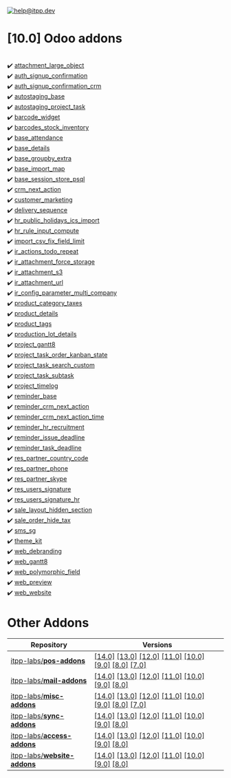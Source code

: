 [![help@itpp.dev](https://itpp.dev/images/infinity-readme.png)](mailto:help@itpp.dev)
# [10.0] Odoo addons

<br/>:heavy_check_mark: [attachment_large_object](https://apps.odoo.com/apps/modules/10.0/attachment_large_object/)
<br/>:heavy_check_mark: [auth_signup_confirmation](https://apps.odoo.com/apps/modules/10.0/auth_signup_confirmation/)
<br/>:heavy_check_mark: [auth_signup_confirmation_crm](https://apps.odoo.com/apps/modules/10.0/auth_signup_confirmation_crm/)
<br/>:heavy_check_mark: [autostaging_base](https://apps.odoo.com/apps/modules/10.0/autostaging_base/)
<br/>:heavy_check_mark: [autostaging_project_task](https://apps.odoo.com/apps/modules/10.0/autostaging_project_task/)
<br/>:heavy_check_mark: [barcode_widget](https://apps.odoo.com/apps/modules/10.0/barcode_widget/)
<br/>:heavy_check_mark: [barcodes_stock_inventory](https://apps.odoo.com/apps/modules/10.0/barcodes_stock_inventory/)
<br/>:heavy_check_mark: [base_attendance](https://apps.odoo.com/apps/modules/10.0/base_attendance/)
<br/>:heavy_check_mark: [base_details](https://apps.odoo.com/apps/modules/10.0/base_details/)
<br/>:heavy_check_mark: [base_groupby_extra](https://apps.odoo.com/apps/modules/10.0/base_groupby_extra/)
<br/>:heavy_check_mark: [base_import_map](https://apps.odoo.com/apps/modules/10.0/base_import_map/)
<br/>:heavy_check_mark: [base_session_store_psql](https://apps.odoo.com/apps/modules/10.0/base_session_store_psql/)
<br/>:heavy_check_mark: [crm_next_action](https://apps.odoo.com/apps/modules/10.0/crm_next_action/)
<br/>:heavy_check_mark: [customer_marketing](https://apps.odoo.com/apps/modules/10.0/customer_marketing/)
<br/>:heavy_check_mark: [delivery_sequence](https://apps.odoo.com/apps/modules/10.0/delivery_sequence/)
<br/>:heavy_check_mark: [hr_public_holidays_ics_import](https://apps.odoo.com/apps/modules/10.0/hr_public_holidays_ics_import/)
<br/>:heavy_check_mark: [hr_rule_input_compute](https://apps.odoo.com/apps/modules/10.0/hr_rule_input_compute/)
<br/>:heavy_check_mark: [import_csv_fix_field_limit](https://apps.odoo.com/apps/modules/10.0/import_csv_fix_field_limit/)
<br/>:heavy_check_mark: [ir_actions_todo_repeat](https://apps.odoo.com/apps/modules/10.0/ir_actions_todo_repeat/)
<br/>:heavy_check_mark: [ir_attachment_force_storage](https://apps.odoo.com/apps/modules/10.0/ir_attachment_force_storage/)
<br/>:heavy_check_mark: [ir_attachment_s3](https://apps.odoo.com/apps/modules/10.0/ir_attachment_s3/)
<br/>:heavy_check_mark: [ir_attachment_url](https://apps.odoo.com/apps/modules/10.0/ir_attachment_url/)
<br/>:heavy_check_mark: [ir_config_parameter_multi_company](https://apps.odoo.com/apps/modules/10.0/ir_config_parameter_multi_company/)
<br/>:heavy_check_mark: [product_category_taxes](https://apps.odoo.com/apps/modules/10.0/product_category_taxes/)
<br/>:heavy_check_mark: [product_details](https://apps.odoo.com/apps/modules/10.0/product_details/)
<br/>:heavy_check_mark: [product_tags](https://apps.odoo.com/apps/modules/10.0/product_tags/)
<br/>:heavy_check_mark: [production_lot_details](https://apps.odoo.com/apps/modules/10.0/production_lot_details/)
<br/>:heavy_check_mark: [project_gantt8](https://apps.odoo.com/apps/modules/10.0/project_gantt8/)
<br/>:heavy_check_mark: [project_task_order_kanban_state](https://apps.odoo.com/apps/modules/10.0/project_task_order_kanban_state/)
<br/>:heavy_check_mark: [project_task_search_custom](https://apps.odoo.com/apps/modules/10.0/project_task_search_custom/)
<br/>:heavy_check_mark: [project_task_subtask](https://apps.odoo.com/apps/modules/10.0/project_task_subtask/)
<br/>:heavy_check_mark: [project_timelog](https://apps.odoo.com/apps/modules/10.0/project_timelog/)
<br/>:heavy_check_mark: [reminder_base](https://apps.odoo.com/apps/modules/10.0/reminder_base/)
<br/>:heavy_check_mark: [reminder_crm_next_action](https://apps.odoo.com/apps/modules/10.0/reminder_crm_next_action/)
<br/>:heavy_check_mark: [reminder_crm_next_action_time](https://apps.odoo.com/apps/modules/10.0/reminder_crm_next_action_time/)
<br/>:heavy_check_mark: [reminder_hr_recruitment](https://apps.odoo.com/apps/modules/10.0/reminder_hr_recruitment/)
<br/>:heavy_check_mark: [reminder_issue_deadline](https://apps.odoo.com/apps/modules/10.0/reminder_issue_deadline/)
<br/>:heavy_check_mark: [reminder_task_deadline](https://apps.odoo.com/apps/modules/10.0/reminder_task_deadline/)
<br/>:heavy_check_mark: [res_partner_country_code](https://apps.odoo.com/apps/modules/10.0/res_partner_country_code/)
<br/>:heavy_check_mark: [res_partner_phone](https://apps.odoo.com/apps/modules/10.0/res_partner_phone/)
<br/>:heavy_check_mark: [res_partner_skype](https://apps.odoo.com/apps/modules/10.0/res_partner_skype/)
<br/>:heavy_check_mark: [res_users_signature](https://apps.odoo.com/apps/modules/10.0/res_users_signature/)
<br/>:heavy_check_mark: [res_users_signature_hr](https://apps.odoo.com/apps/modules/10.0/res_users_signature_hr/)
<br/>:heavy_check_mark: [sale_layout_hidden_section](https://apps.odoo.com/apps/modules/10.0/sale_layout_hidden_section/)
<br/>:heavy_check_mark: [sale_order_hide_tax](https://apps.odoo.com/apps/modules/10.0/sale_order_hide_tax/)
<br/>:heavy_check_mark: [sms_sg](https://apps.odoo.com/apps/modules/10.0/sms_sg/)
<br/>:heavy_check_mark: [theme_kit](https://apps.odoo.com/apps/modules/10.0/theme_kit/)
<br/>:heavy_check_mark: [web_debranding](https://apps.odoo.com/apps/modules/10.0/web_debranding/)
<br/>:heavy_check_mark: [web_gantt8](https://apps.odoo.com/apps/modules/10.0/web_gantt8/)
<br/>:heavy_check_mark: [web_polymorphic_field](https://apps.odoo.com/apps/modules/10.0/web_polymorphic_field/)
<br/>:heavy_check_mark: [web_preview](https://apps.odoo.com/apps/modules/10.0/web_preview/)
<br/>:heavy_check_mark: [web_website](https://apps.odoo.com/apps/modules/10.0/web_website/)

Other Addons
============

| Repository | Versions |
|------------|----------|
| [itpp-labs/**pos-addons**](https://github.com/itpp-labs/pos-addons) | [[14.0]](https://github.com/itpp-labs/pos-addons/tree/14.0#readme) [[13.0]](https://github.com/itpp-labs/pos-addons/tree/13.0#readme) [[12.0]](https://github.com/itpp-labs/pos-addons/tree/12.0#readme) [[11.0]](https://github.com/itpp-labs/pos-addons/tree/11.0#readme) [[10.0]](https://github.com/itpp-labs/pos-addons/tree/10.0#readme) [[9.0]](https://github.com/itpp-labs/pos-addons/tree/9.0#readme) [[8.0]](https://github.com/itpp-labs/pos-addons/tree/8.0#readme) [[7.0]](https://github.com/itpp-labs/pos-addons/tree/7.0#readme) |
| [itpp-labs/**mail-addons**](https://github.com/itpp-labs/mail-addons) | [[14.0]](https://github.com/itpp-labs/mail-addons/tree/14.0#readme) [[13.0]](https://github.com/itpp-labs/mail-addons/tree/13.0#readme) [[12.0]](https://github.com/itpp-labs/mail-addons/tree/12.0#readme) [[11.0]](https://github.com/itpp-labs/mail-addons/tree/11.0#readme) [[10.0]](https://github.com/itpp-labs/mail-addons/tree/10.0#readme) [[9.0]](https://github.com/itpp-labs/mail-addons/tree/9.0#readme) [[8.0]](https://github.com/itpp-labs/mail-addons/tree/8.0#readme) |
| [itpp-labs/**misc-addons**](https://github.com/itpp-labs/misc-addons) | [[14.0]](https://github.com/itpp-labs/misc-addons/tree/14.0#readme) [[13.0]](https://github.com/itpp-labs/misc-addons/tree/13.0#readme) [[12.0]](https://github.com/itpp-labs/misc-addons/tree/12.0#readme) [[11.0]](https://github.com/itpp-labs/misc-addons/tree/11.0#readme) [[10.0]](https://github.com/itpp-labs/misc-addons/tree/10.0#readme) [[9.0]](https://github.com/itpp-labs/misc-addons/tree/9.0#readme) [[8.0]](https://github.com/itpp-labs/misc-addons/tree/8.0#readme) [[7.0]](https://github.com/itpp-labs/misc-addons/tree/7.0#readme) |
| [itpp-labs/**sync-addons**](https://github.com/itpp-labs/sync-addons) | [[14.0]](https://github.com/itpp-labs/sync-addons/tree/14.0#readme) [[13.0]](https://github.com/itpp-labs/sync-addons/tree/13.0#readme) [[12.0]](https://github.com/itpp-labs/sync-addons/tree/12.0#readme) [[11.0]](https://github.com/itpp-labs/sync-addons/tree/11.0#readme) [[10.0]](https://github.com/itpp-labs/sync-addons/tree/10.0#readme) [[9.0]](https://github.com/itpp-labs/sync-addons/tree/9.0#readme) [[8.0]](https://github.com/itpp-labs/sync-addons/tree/8.0#readme) |
| [itpp-labs/**access-addons**](https://github.com/itpp-labs/access-addons) | [[14.0]](https://github.com/itpp-labs/access-addons/tree/14.0#readme) [[13.0]](https://github.com/itpp-labs/access-addons/tree/13.0#readme) [[12.0]](https://github.com/itpp-labs/access-addons/tree/12.0#readme) [[11.0]](https://github.com/itpp-labs/access-addons/tree/11.0#readme) [[10.0]](https://github.com/itpp-labs/access-addons/tree/10.0#readme) [[9.0]](https://github.com/itpp-labs/access-addons/tree/9.0#readme) [[8.0]](https://github.com/itpp-labs/access-addons/tree/8.0#readme) |
| [itpp-labs/**website-addons**](https://github.com/itpp-labs/website-addons) | [[14.0]](https://github.com/itpp-labs/website-addons/tree/14.0#readme) [[13.0]](https://github.com/itpp-labs/website-addons/tree/13.0#readme) [[12.0]](https://github.com/itpp-labs/website-addons/tree/12.0#readme) [[11.0]](https://github.com/itpp-labs/website-addons/tree/11.0#readme) [[10.0]](https://github.com/itpp-labs/website-addons/tree/10.0#readme) [[9.0]](https://github.com/itpp-labs/website-addons/tree/9.0#readme) [[8.0]](https://github.com/itpp-labs/website-addons/tree/8.0#readme) |
